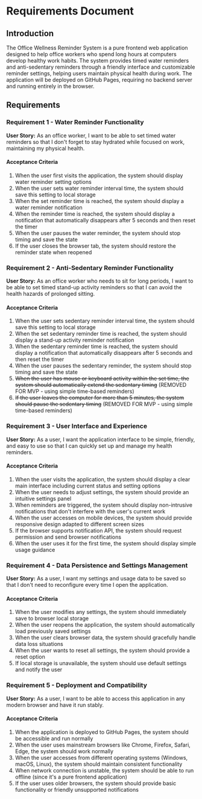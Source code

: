 # Requirements Document

## Introduction

The Office Wellness Reminder System is a pure frontend web application designed to help office workers who spend long hours at computers develop healthy work habits. The system provides timed water reminders and anti-sedentary reminders through a friendly interface and customizable reminder settings, helping users maintain physical health during work. The application will be deployed on GitHub Pages, requiring no backend server and running entirely in the browser.

## Requirements

### Requirement 1 - Water Reminder Functionality

**User Story:** As an office worker, I want to be able to set timed water reminders so that I don't forget to stay hydrated while focused on work, maintaining my physical health.

#### Acceptance Criteria

1. When the user first visits the application, the system should display water reminder setting options
2. When the user sets water reminder interval time, the system should save this setting to local storage
3. When the set reminder time is reached, the system should display a water reminder notification
4. When the reminder time is reached, the system should display a notification that automatically disappears after 5 seconds and then reset the timer
5. When the user pauses the water reminder, the system should stop timing and save the state
6. If the user closes the browser tab, the system should restore the reminder state when reopened

### Requirement 2 - Anti-Sedentary Reminder Functionality

**User Story:** As an office worker who needs to sit for long periods, I want to be able to set timed stand-up activity reminders so that I can avoid the health hazards of prolonged sitting.

#### Acceptance Criteria

1. When the user sets sedentary reminder interval time, the system should save this setting to local storage
2. When the set sedentary reminder time is reached, the system should display a stand-up activity reminder notification
3. When the sedentary reminder time is reached, the system should display a notification that automatically disappears after 5 seconds and then reset the timer
4. When the user pauses the sedentary reminder, the system should stop timing and save the state
5. ~~When the user has mouse or keyboard activity within the set time, the system should automatically extend the sedentary timing~~ (REMOVED FOR MVP - using simple time-based reminders)
6. ~~If the user leaves the computer for more than 5 minutes, the system should pause the sedentary timing~~ (REMOVED FOR MVP - using simple time-based reminders)

### Requirement 3 - User Interface and Experience

**User Story:** As a user, I want the application interface to be simple, friendly, and easy to use so that I can quickly set up and manage my health reminders.

#### Acceptance Criteria

1. When the user visits the application, the system should display a clear main interface including current status and setting options
2. When the user needs to adjust settings, the system should provide an intuitive settings panel
3. When reminders are triggered, the system should display non-intrusive notifications that don't interfere with the user's current work
4. When the user accesses on mobile devices, the system should provide responsive design adapted to different screen sizes
5. If the browser supports notification API, the system should request permission and send browser notifications
6. When the user uses it for the first time, the system should display simple usage guidance

### Requirement 4 - Data Persistence and Settings Management

**User Story:** As a user, I want my settings and usage data to be saved so that I don't need to reconfigure every time I open the application.

#### Acceptance Criteria

1. When the user modifies any settings, the system should immediately save to browser local storage
2. When the user reopens the application, the system should automatically load previously saved settings
3. When the user clears browser data, the system should gracefully handle data loss situations
4. When the user wants to reset all settings, the system should provide a reset option
5. If local storage is unavailable, the system should use default settings and notify the user

### Requirement 5 - Deployment and Compatibility

**User Story:** As a user, I want to be able to access this application in any modern browser and have it run stably.

#### Acceptance Criteria

1. When the application is deployed to GitHub Pages, the system should be accessible and run normally
2. When the user uses mainstream browsers like Chrome, Firefox, Safari, Edge, the system should work normally
3. When the user accesses from different operating systems (Windows, macOS, Linux), the system should maintain consistent functionality
4. When network connection is unstable, the system should be able to run offline (since it's a pure frontend application)
5. If the user uses older browsers, the system should provide basic functionality or friendly unsupported notifications